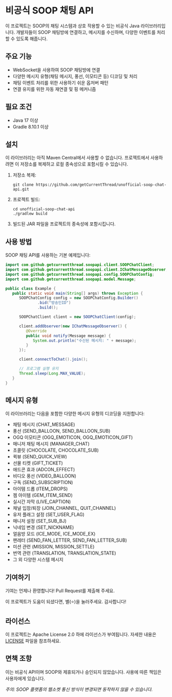 # 비공식 SOOP 채팅 API

이 프로젝트는 SOOP의 채팅 시스템과 상호 작용할 수 있는 비공식 Java 라이브러리입니다. 개발자들이 SOOP 채팅방에 연결하고, 메시지를 수신하며, 다양한 이벤트를 처리할 수 있도록 해줍니다.

## 주요 기능

- WebSocket을 사용하여 SOOP 채팅방에 연결
- 다양한 메시지 유형(채팅 메시지, 풍선, 이모티콘 등) 디코딩 및 처리
- 채팅 이벤트 처리를 위한 사용하기 쉬운 옵저버 패턴
- 연결 유지를 위한 자동 재연결 및 핑 메커니즘

## 필요 조건

- Java 17 이상
- Gradle 8.10.1 이상

## 설치

이 라이브러리는 아직 Maven Central에서 사용할 수 없습니다. 프로젝트에서 사용하려면 이 저장소를 복제하고 로컬 종속성으로 포함시킬 수 있습니다.

1. 저장소 복제:

   ```
   git clone https://github.com/getCurrentThread/unofficial-soop-chat-api.git
   ```

2. 프로젝트 빌드:

   ```
   cd unofficial-soop-chat-api
   ./gradlew build
   ```

3. 빌드된 JAR 파일을 프로젝트의 종속성에 포함시킵니다.

## 사용 방법

SOOP 채팅 API를 사용하는 기본 예제입니다:

```java
import com.github.getcurrentthread.soopapi.client.SOOPChatClient;
import com.github.getcurrentthread.soopapi.client.IChatMessageObserver;
import com.github.getcurrentthread.soopapi.config.SOOPChatConfig;
import com.github.getcurrentthread.soopapi.model.Message;

public class Example {
   public static void main(String[] args) throws Exception {
      SOOPChatConfig config = new SOOPChatConfig.Builder()
              .bid("방송인ID")
              .build();

      SOOPChatClient client = new SOOPChatClient(config);

      client.addObserver(new IChatMessageObserver() {
         @Override
         public void notify(Message message) {
            System.out.println("수신된 메시지: " + message);
         }
      });

      client.connectToChat().join();

      // 프로그램 실행 유지
      Thread.sleep(Long.MAX_VALUE);
   }
}
```

## 메시지 유형

이 라이브러리는 다음을 포함한 다양한 메시지 유형의 디코딩을 지원합니다:

- 채팅 메시지 (CHAT_MESSAGE)
- 풍선 (SEND_BALLOON, SEND_BALLOON_SUB)
- OGQ 이모티콘 (OGQ_EMOTICON, OGQ_EMOTICON_GIFT)
- 매니저 채팅 메시지 (MANAGER_CHAT)
- 초콜릿 (CHOCOLATE, CHOCOLATE_SUB)
- 퀵뷰 (SEND_QUICK_VIEW)
- 선물 티켓 (GIFT_TICKET)
- 애드콘 효과 (ADCON_EFFECT)
- 비디오 풍선 (VIDEO_BALLOON)
- 구독 (SEND_SUBSCRIPTION)
- 아이템 드롭 (ITEM_DROPS)
- 젬 아이템 (GEM_ITEM_SEND)
- 실시간 자막 (LIVE_CAPTION)
- 채널 입장/퇴장 (JOIN_CHANNEL, QUIT_CHANNEL)
- 유저 플래그 설정 (SET_USER_FLAG)
- 매니저 설정 (SET_SUB_BJ)
- 닉네임 변경 (SET_NICKNAME)
- 얼음방 모드 (ICE_MODE, ICE_MODE_EX)
- 팬레터 (SEND_FAN_LETTER, SEND_FAN_LETTER_SUB)
- 미션 관련 (MISSION, MISSION_SETTLE)
- 번역 관련 (TRANSLATION, TRANSLATION_STATE)
- 그 외 다양한 시스템 메시지

## 기여하기

기여는 언제나 환영합니다! Pull Request를 제출해 주세요.

이 프로젝트가 도움이 되셨다면, 별(⭐️)을 눌러주세요. 감사합니다!

## 라이선스

이 프로젝트는 Apache License 2.0 하에 라이선스가 부여됩니다. 자세한 내용은 [LICENSE](LICENSE) 파일을 참조하세요.

## 면책 조항

이는 비공식 API이며 SOOP와 제휴되거나 승인되지 않았습니다. 사용에 따른 책임은 사용자에게 있습니다.

_주의: SOOP 플랫폼의 웹소켓 통신 방식이 변경되면 동작하지 않을 수 있습니다._
